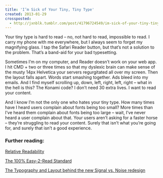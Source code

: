 ```yaml
---
title: 'I’m Sick of Your Tiny, Tiny Type'
created: 2013-01-29
crossposted:
  - http://jxnblk.tumblr.com/post/41796724549/im-sick-of-your-tiny-tiny-type
---
```


Your tiny type is hard to read – no, not hard to read, impossible to read. I carry my phone with me everywhere, but I always seem to forget my magnifying glass. I tap the Safari Reader button, but that’s not a solution to the problem. That’s a band-aid for your bad typesetting.

Sometimes I’m on my computer, and Reader doesn’t work on your web app. I hit CMD + two or three times so that my dyslexic brain can make sense of the musty 14px Helvetica your servers regurgitated all over my screen. Then the layout falls apart. Words start smashing together. Ads bleed into my emails. And I find myself scrolling up, down, left, right, left, right – what in the hell is this? The Konami code? I don’t need 30 extra lives. I want to read your content.

And I know I’m not the only one who hates your tiny type. How many times have I heard users complain about fonts being too small? More times than I’ve heard them complain about fonts being too large – wait, I’ve never heard a user complain about that. Your users aren’t asking for a faster horse – they’re struggling to read your content. Surely that isn’t what you’re going for, and surely that isn’t a good experience.

### Further reading:

[Relative Readability](http://wm4.wilsonminer.com/posts/2008/oct/20/relative-readability/)

[The 100% Easy-2-Read Standard](http://informationarchitects.net/blog/100e2r/)

[The Typography and Layout behind the new Signal vs. Noise redesign](http://37signals.com/svn/posts/3285-the-typography-and-layout-behind-the-new-signal-vs-noise-redesign)


